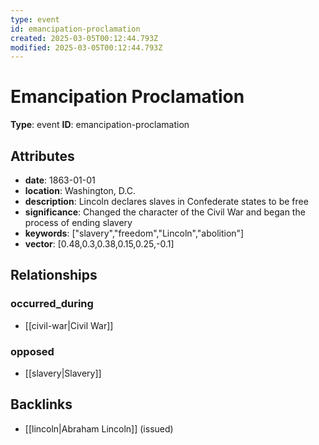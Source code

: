 ```yaml
---
type: event
id: emancipation-proclamation
created: 2025-03-05T00:12:44.793Z
modified: 2025-03-05T00:12:44.793Z
---
```


# Emancipation Proclamation

**Type**: event
**ID**: emancipation-proclamation

## Attributes

- **date**: 1863-01-01
- **location**: Washington, D.C.
- **description**: Lincoln declares slaves in Confederate states to be free
- **significance**: Changed the character of the Civil War and began the process of ending slavery
- **keywords**: ["slavery","freedom","Lincoln","abolition"]
- **vector**: [0.48,0.3,0.38,0.15,0.25,-0.1]

## Relationships

### occurred_during

- [[civil-war|Civil War]]

### opposed

- [[slavery|Slavery]]

## Backlinks

- [[lincoln|Abraham Lincoln]] (issued)

